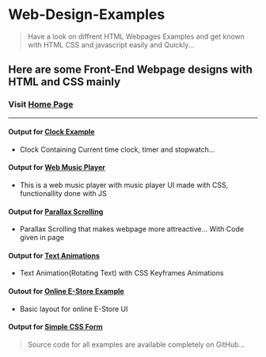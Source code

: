 # Web-Design-Examples
>Have a look on diffrent HTML Webpages Examples and get known with HTML CSS and javascript easily and Quickly...
## Here are some Front-End Webpage designs with HTML and CSS mainly

### Visit [Home Page](https://prince-jagani.github.io/Web-Design-Examples/)
***

#### Output for [Clock Example](https://prince-jagani.github.io/Web-Design-Examples/Clock%20Example/)
- Clock Containing Current time clock, timer and stopwatch...

#### Output for [Web Music Player](https://prince-jagani.github.io/Web-Design-Examples/Web%20Music%20Player/)
- This is a web music player with music player UI made with CSS, functionallity done with JS

#### Output for [Parallax Scrolling](https://prince-jagani.github.io/Web-Design-Examples/Parallax%20Scrolling/)
- Parallax Scrolling that makes webpage more attreactive... With Code given in page

#### Output for [Text Animations](https://prince-jagani.github.io/Web-Design-Examples/Text%20Animations)
- Text Animation(Rotating Text) with CSS Keyframes Animations

#### Outout for [Online E-Store Example](https://prince-jagani.github.io/Web-Design-Examples/School%20E-Store%20Example/)
- Basic layout for online E-Store UI

#### Output for [Simple CSS Form](https://prince-jagani.github.io/Web-Design-Examples/Simple%20CSS%20Form/form.html)


> Source code for all examples are available completely on GitHub...
